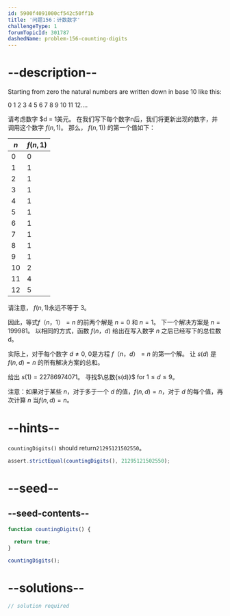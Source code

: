 ```yaml
---
id: 5900f4091000cf542c50ff1b
title: '问题156：计数数字'
challengeType: 1
forumTopicId: 301787
dashedName: problem-156-counting-digits
---
```


# --description--

Starting from zero the natural numbers are written down in base 10 like this:

0 1 2 3 4 5 6 7 8 9 10 11 12....

请考虑数字 $d = 1美元。 在我们写下每个数字n后，我们将更新出现的数字，并调用这个数字 $f(n, 1)$。 那么， $f(n, 1)$) 的第一个值如下：

| $n$ | $f(n, 1)$ |
| --- | --------- |
| 0   | 0         |
| 1   | 1         |
| 2   | 1         |
| 3   | 1         |
| 4   | 1         |
| 5   | 1         |
| 6   | 1         |
| 7   | 1         |
| 8   | 1         |
| 9   | 1         |
| 10  | 2         |
| 11  | 4         |
| 12  | 5         |

请注意， $f(n, 1)$永远不等于 3。

因此，等式$f（n，1）= n$ 的前两个解是 $n = 0$ 和 $n = 1$。 下一个解决方案是 $n = 199981$。 以相同的方式，函数 $f(n，d)$ 给出在写入数字 $n$ 之后已经写下的总位数d。

实际上，对于每个数字 $d≠0$, 0是方程 $f（n，d）= n$ 的第一个解。 让 $s(d)$ 是 $f(n, d) = n$ 的所有解决方案的总和。

给出 $s(1)= 22786974071$。 寻找$\总数{s(d)}$ for $1 ≤ d ≤ 9$。

注意：如果对于某些 $n$，对于多于一个 $d$ 的值，$f(n, d) = n$，对于 $d$ 的每个值，再次计算 $n$ 当$f(n, d) = n$。

# --hints--

`countingDigits()` should return`21295121502550`。

```js
assert.strictEqual(countingDigits(), 21295121502550);
```

# --seed--

## --seed-contents--

```js
function countingDigits() {

  return true;
}

countingDigits();
```

# --solutions--

```js
// solution required
```
